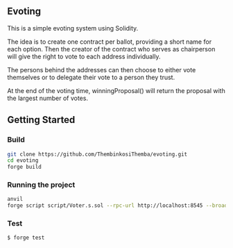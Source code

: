 ## Evoting
This is a simple evoting system using Solidity.

The idea is to create one contract per ballot, providing a short name for each option. Then the creator of the contract who serves as chairperson will give the right to vote to each address individually.

The persons behind the addresses can then choose to either vote themselves or to delegate their vote to a person they trust.

At the end of the voting time, winningProposal() will return the proposal with the largest number of votes.

## Getting Started

### Build

```sh
git clone https://github.com/ThembinkosiThemba/evoting.git
cd evoting
forge build
```

### Running the project
```sh
anvil
forge script script/Voter.s.sol --rpc-url http://localhost:8545 --broadcast
```

### Test

```shell
$ forge test
```